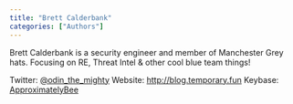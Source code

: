 ```yaml
---
title: "Brett Calderbank"
categories: ["Authors"]
---
```

Brett Calderbank is a security engineer and member of Manchester Grey hats. Focusing on RE, Threat Intel & other cool blue team things!

Twitter: [@odin_the_mighty](https://twitter.com/Odin_The_Mighty)
Website: http://blog.temporary.fun
Keybase: [ApproximatelyBee](https://keybase.io/approximatelybee/)

